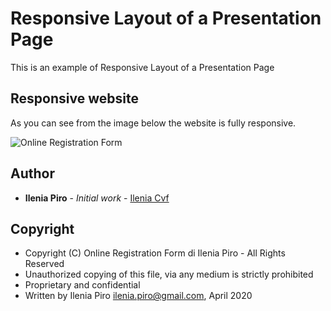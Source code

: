 # Responsive Layout of a Presentation Page

This is an example of Responsive Layout of a Presentation Page

## Responsive website

As you can see from the image below the website is fully responsive.

![Online Registration Form](https://github.com/ileniapiro/PresentationPage/raw/master/Responsive_Layout.png)

## Author

* **Ilenia Piro** - *Initial work* - [Ilenia Cvf](https://github.com/ileniapiro)

## Copyright

* Copyright (C) Online Registration Form di Ilenia Piro - All Rights Reserved
* Unauthorized copying of this file, via any medium is strictly prohibited
* Proprietary and confidential
* Written by Ilenia Piro <ilenia.piro@gmail.com>, April 2020
